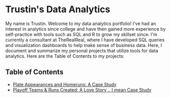 # Trustin's Data Analytics

My name is Trustin. Welcome to my data analytics portfolio! I've had an interest in analytics since college and have then gained more experience by self-practice with tools such as SQL and R to grow my skillset since. I'm currently a consultant at TheRealReal, where I have developed SQL queries and visualization dashboards to help make sense of business data. 
Here, I document and summarize my personal projects that utilize tools for data analytics. Here are the Table of Contents to my projects:

## Table of Contents
- [Plate Appearances and Homeruns: A Case Study](https://github.com/trustinvo/baseball/blob/main/Plate%20Appearances%20Per%20HR%20Case%20Study.md)
- [Playoff Teams & Runs Created: A Love Story .. I mean Case Study](https://github.com/trustinvo/baseball/blob/main/Playoff%20Teams%20%26%20Runs%20Created%20Case%20Study.md)
<!---
trustinvo/trustinvo is a ✨ special ✨ repository because its `README.md` (this file) appears on your GitHub profile.
You can click the Preview link to take a look at your changes.
--->
